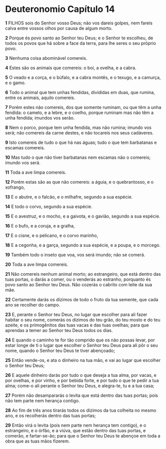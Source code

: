 # Deuteronomio Capítulo 14

**1** 	FILHOS sois do Senhor vosso Deus; não vos dareis golpes, nem fareis calva entre vossos olhos por causa de algum morto.

**2** 	Porque és povo santo ao Senhor teu Deus; e o Senhor te escolheu, de todos os povos que há sobre a face da terra, para lhe seres o seu próprio povo.

**3** 	Nenhuma coisa abominável comereis.

**4** 	Estes são os animais que comereis: o boi, a ovelha, e a cabra.

**5** 	O veado e a corça, e o búfalo, e a cabra montês, e o texugo, e a camurça, e o gamo.

**6** 	Todo o animal que tem unhas fendidas, divididas em duas, que rumina, entre os animais, aquilo comereis.

**7** 	Porém estes não comereis, dos que somente ruminam, ou que têm a unha fendida: o camelo, e a lebre, e o coelho, porque ruminam mas não têm a unha fendida; imundos vos serão.

**8** 	Nem o porco, porque tem unha fendida, mas não rumina; imundo vos será; não comereis da carne destes, e não tocareis nos seus cadáveres.

**9** 	Isto comereis de tudo o que há nas águas; tudo o que tem barbatanas e escamas comereis.

**10** 	Mas tudo o que não tiver barbatanas nem escamas não o comereis; imundo vos será.

**11** 	Toda a ave limpa comereis.

**12** 	Porém estas são as que não comereis: a águia, e o quebrantosso, e o xofrango,

**13** 	E o abutre, e o falcão, e o milhafre, segundo a sua espécie.

**14** 	E todo o corvo, segundo a sua espécie.

**15** 	E o avestruz, e o mocho, e a gaivota, e o gavião, segundo a sua espécie.

**16** 	E o bufo, e a coruja, e a gralha,

**17** 	E o cisne, e o pelicano, e o corvo marinho,

**18** 	E a cegonha, e a garça, segundo a sua espécie, e a poupa, e o morcego.

**19** 	Também todo o inseto que voa, vos será imundo; não se comerá.

**20** 	Toda a ave limpa comereis.

**21** 	Não comereis nenhum animal morto; ao estrangeiro, que está dentro das tuas portas, o darás a comer, ou o venderás ao estranho, porquanto és povo santo ao Senhor teu Deus. Não cozerás o cabrito com leite da sua mãe.

**22** 	Certamente darás os dízimos de todo o fruto da tua semente, que cada ano se recolher do campo.

**23** 	E, perante o Senhor teu Deus, no lugar que escolher para ali fazer habitar o seu nome, comerás os dízimos do teu grão, do teu mosto e do teu azeite, e os primogênitos das tuas vacas e das tuas ovelhas; para que aprendas a temer ao Senhor teu Deus todos os dias.

**24** 	E quando o caminho te for tão comprido que os não possas levar, por estar longe de ti o lugar que escolher o Senhor teu Deus para ali pôr o seu nome, quando o Senhor teu Deus te tiver abençoado;

**25** 	Então vende-os, e ata o dinheiro na tua mão, e vai ao lugar que escolher o Senhor teu Deus;

**26** 	E aquele dinheiro darás por tudo o que deseja a tua alma, por vacas, e por ovelhas, e por vinho, e por bebida forte, e por tudo o que te pedir a tua alma; come-o ali perante o Senhor teu Deus, e alegra-te, tu e a tua casa;

**27** 	Porém não desampararás o levita que está dentro das tuas portas; pois não tem parte nem herança contigo.

**28** 	Ao fim de três anos tirarás todos os dízimos da tua colheita no mesmo ano, e os recolherás dentro das tuas portas;

**29** 	Então virá o levita (pois nem parte nem herança tem contigo), e o estrangeiro, e o órfão, e a viúva, que estão dentro das tuas portas, e comerão, e fartar-se-ão; para que o Senhor teu Deus te abençoe em toda a obra que as tuas mãos fizerem.

